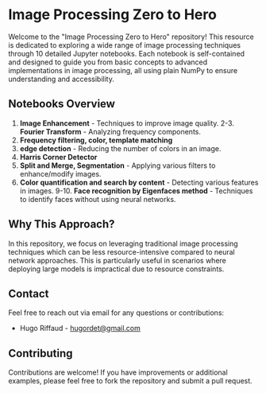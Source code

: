 # Image Processing Zero to Hero

Welcome to the "Image Processing Zero to Hero" repository! This resource is dedicated to exploring a wide range of image processing techniques through 10 detailed Jupyter notebooks. Each notebook is self-contained and designed to guide you from basic concepts to advanced implementations in image processing, all using plain NumPy to ensure understanding and accessibility.

## Notebooks Overview

1. **Image Enhancement** - Techniques to improve image quality.
2-3. **Fourier Transform** - Analyzing frequency components.
4. **Frequency filtering, color, template matching** 
5. **edge detection** - Reducing the number of colors in an image.
6. **Harris Corner Detector**
7. **Split and Merge, Segmentation** - Applying various filters to enhance/modify images.
8. **Color quantification and search by content** - Detecting various features in images.
9-10. **Face recognition by Eigenfaces method** - Techniques to identify faces without using neural networks.



## Why This Approach?

In this repository, we focus on leveraging traditional image processing techniques which can be less resource-intensive compared to neural network approaches. This is particularly useful in scenarios where deploying large models is impractical due to resource constraints.

## Contact

Feel free to reach out via email for any questions or contributions:
- Hugo Riffaud - [hugordet@gmail.com](mailto:hugordet@gmail.com)

## Contributing

Contributions are welcome! If you have improvements or additional examples, please feel free to fork the repository and submit a pull request.

